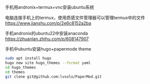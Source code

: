 

手机用andronix+termux+vnc安装ubuntu系统


电脑连接手机上的termux，使用质感文件管理器可以管理termux中的文件
https://www.jianshu.com/p/2e6c8152a2ba

手机andronix的ubuntu22中安装anaconda
https://zhuanlan.zhihu.com/p/608147907

手机中ubuntu安装hugo+papermode theme
```bash
sudo apt install hugo
hugo new site hugo_themes --format yaml
cd hugo_themes
cd themes
git clone git@github.com:lvsolo/PaperMod.git
```